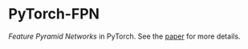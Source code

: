 # PyTorch-FPN  
_Feature Pyramid Networks_ in PyTorch. See the [paper](https://arxiv.org/abs/1612.03144) for more details.
